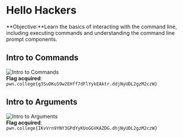 # Hello Hackers
**Objective:**Learn the basics of interacting with the command line, including executing commands and understanding the command line prompt components.

## Intro to Commands
![Intro to Commands](https://github.com/user-attachments/assets/f17d0f75-0efa-469b-b6cb-0b0c3b0cbf6d)  
**Flag acquired**: `pwn.college{g3SuOKuS9w2EHff7dFlYykEAktr.ddjNyUDL2gzM2czW}`

## Intro to Arguments
![Intro to Arguments](https://github.com/user-attachments/assets/edf469f7-d837-4c0b-bc4e-5a108397a0e5)  
**Flag acquired**: `pwn.college{IKvVrn9YNY3GPdYyKUoGGVKAZDG.dhjNyUDL2gzM2czW}`
